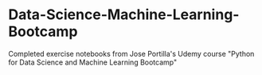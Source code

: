 # Data-Science-Machine-Learning-Bootcamp
Completed exercise notebooks from Jose Portilla's Udemy course "Python for Data Science and Machine Learning Bootcamp"
